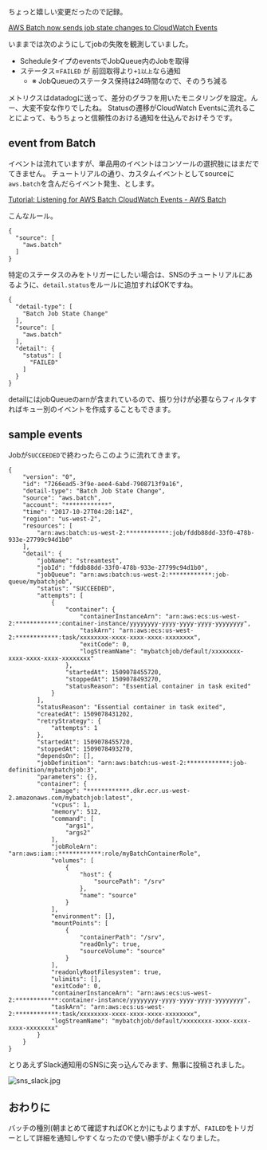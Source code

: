 
ちょっと嬉しい変更だったので記録。

[AWS Batch now sends job state changes to CloudWatch Events](https://aws.amazon.com/jp/about-aws/whats-new/2017/10/aws-batch-now-sends-job-state-changes-to-cloudwatch-events/)


いままでは次のようにしてjobの失敗を観測していました。

- ScheduleタイプのeventsでJobQueue内のJobを取得
- ステータス=`FAILED` が 前回取得より`+1以上`なら通知
  - ※ JobQueueのステータス保持は24時間なので、そのうち減る

メトリクスはdatadogに送って、差分のグラフを用いたモニタリングを設定。んー、大変不安な作りでしたね。
Statusの遷移がCloudWatch Eventsに流れることによって、もうちょっと信頼性のおける通知を仕込んでおけそうです。


## event from Batch

イベントは流れていますが、単品用のイベントはコンソールの選択肢にはまだでてきません。
チュートリアルの通り、カスタムイベントとしてsourceに`aws.batch`を含んだらイベント発生、とします。

[Tutorial: Listening for AWS Batch CloudWatch Events - AWS Batch](http://docs.aws.amazon.com/ja_jp/batch/latest/userguide/batch_cwet.html)


こんなルール。

```
{
  "source": [
    "aws.batch"
  ]
}
```

特定のステータスのみをトリガーにしたい場合は、SNSのチュートリアルにあるように、`detail.status`をルールに追加すればOKですね。


```
{
  "detail-type": [
    "Batch Job State Change"
  ],
  "source": [
    "aws.batch"
  ],
  "detail": {
    "status": [
      "FAILED"
    ]
  }
}
```

detailにはjobQueueのarnが含まれているので、振り分けが必要ならフィルタすればキュー別のイベントを作成することもできます。


## sample events

Jobが`SUCCEEDED`で終わったらこのように流れてきます。

```
{
    "version": "0",
    "id": "7266ead5-3f9e-aee4-6abd-7908713f9a16",
    "detail-type": "Batch Job State Change",
    "source": "aws.batch",
    "account": "************",
    "time": "2017-10-27T04:28:14Z",
    "region": "us-west-2",
    "resources": [
        "arn:aws:batch:us-west-2:************:job/fddb88dd-33f0-478b-933e-27799c94d1b0"
    ],
    "detail": {
        "jobName": "streamtest",
        "jobId": "fddb88dd-33f0-478b-933e-27799c94d1b0",
        "jobQueue": "arn:aws:batch:us-west-2:************:job-queue/mybatchjob",
        "status": "SUCCEEDED",
        "attempts": [
            {
                "container": {
                    "containerInstanceArn": "arn:aws:ecs:us-west-2:************:container-instance/yyyyyyyy-yyyy-yyyy-yyyy-yyyyyyyy",
                    "taskArn": "arn:aws:ecs:us-west-2:************:task/xxxxxxxx-xxxx-xxxx-xxxx-xxxxxxxx",
                    "exitCode": 0,
                    "logStreamName": "mybatchjob/default/xxxxxxxx-xxxx-xxxx-xxxx-xxxxxxxx"
                },
                "startedAt": 1509078455720,
                "stoppedAt": 1509078493270,
                "statusReason": "Essential container in task exited"
            }
        ],
        "statusReason": "Essential container in task exited",
        "createdAt": 1509078431202,
        "retryStrategy": {
            "attempts": 1
        },
        "startedAt": 1509078455720,
        "stoppedAt": 1509078493270,
        "dependsOn": [],
        "jobDefinition": "arn:aws:batch:us-west-2:************:job-definition/mybatchjob:3",
        "parameters": {},
        "container": {
            "image": "************.dkr.ecr.us-west-2.amazonaws.com/mybatchjob:latest",
            "vcpus": 1,
            "memory": 512,
            "command": [
                "args1",
                "args2"
            ],
            "jobRoleArn": "arn:aws:iam::************:role/myBatchContainerRole",
            "volumes": [
                {
                    "host": {
                        "sourcePath": "/srv"
                    },
                    "name": "source"
                }
            ],
            "environment": [],
            "mountPoints": [
                {
                    "containerPath": "/srv",
                    "readOnly": true,
                    "sourceVolume": "source"
                }
            ],
            "readonlyRootFilesystem": true,
            "ulimits": [],
            "exitCode": 0,
            "containerInstanceArn": "arn:aws:ecs:us-west-2:************:container-instance/yyyyyyyy-yyyy-yyyy-yyyy-yyyyyyyy",
            "taskArn": "arn:aws:ecs:us-west-2:************:task/xxxxxxxx-xxxx-xxxx-xxxx-xxxxxxxx",
            "logStreamName": "mybatchjob/default/xxxxxxxx-xxxx-xxxx-xxxx-xxxxxxxx"
        }
    }
}
```

とりあえずSlack通知用のSNSに突っ込んでみます、無事に投稿されました。

![sns_slack.jpg](https://qiita-image-store.s3.amazonaws.com/0/7454/de8734b7-804f-ee5a-d02b-c3ad09337e7c.jpeg "sns_slack.jpg")


## おわりに

バッチの種別(朝まとめて確認すればOKとか)にもよりますが、`FAILED`をトリガーとして詳細を通知しやすくなったので使い勝手がよくなりました。


